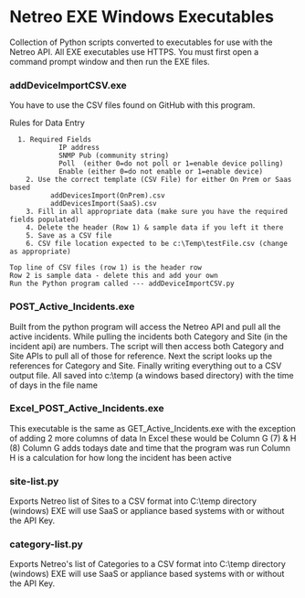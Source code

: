 # Netreo EXE Windows Executables
Collection of Python scripts converted to executables for use with the Netreo API.
All EXE executables use HTTPS.
You must first open a command prompt window and then run the EXE files.

### addDeviceImportCSV.exe
You have to use the CSV files found on GitHub with this program.

Rules for Data Entry

      1. Required Fields
                IP address
                SNMP Pub (community string)
                Poll  (either 0=do not poll or 1=enable device polling)
                Enable (either 0=do not enable or 1=enable device)
        2. Use the correct template (CSV File) for either On Prem or Saas based
              addDevicesImport(OnPrem).csv
              addDevicesImport(SaaS).csv
        3. Fill in all appropriate data (make sure you have the required fields populated)
        4. Delete the header (Row 1) & sample data if you left it there
        5. Save as a CSV file
        6. CSV file location expected to be c:\Temp\testFile.csv (change as appropriate)

    Top line of CSV files (row 1) is the header row
    Row 2 is sample data - delete this and add your own
    Run the Python program called --- addDeviceImportCSV.py

### POST_Active_Incidents.exe 
Built from the python program will access the Netreo API and pull all the active incidents. 
While pulling the incidents both Category and Site (in the incident api) are numbers. 
The script will then access both Category and Site APIs to pull all of those for reference. 
Next the script looks up the references for Category and Site. 
Finally writing everything out to a CSV output file.
All saved into c:\temp (a windows based directory) with the time of days in the file name

### Excel_POST_Active_Incidents.exe
This executable is the same as GET_Active_Incidents.exe with the exception of adding 2 more columns of data
In Excel these would be Column G (7) & H (8)
Column G adds todays date and time that the program was run
Column H is a calculation for how long the incident has been active

### site-list.py
Exports Netreo list of Sites to a CSV format into C:\temp directory (windows)
EXE will use SaaS or appliance based systems with or without the API Key.

### category-list.py
Exports Netreo's list of Categories to a CSV format into C:\temp directory (windows)
EXE will use SaaS or appliance based systems with or without the API Key.

